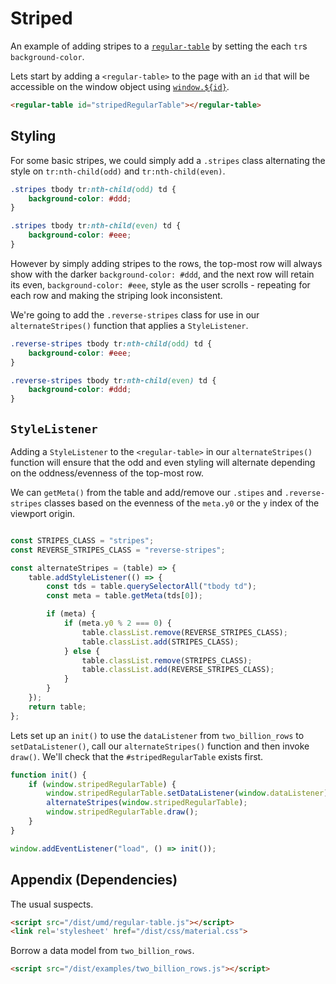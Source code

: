 # Striped

An example of adding stripes to a [`regular-table`](https://github.com/jpmorganchase/regular-table)
by setting the each `tr`s `background-color`.

Lets start by adding a `<regular-table>` to the page with an `id` that will
be accessible on the window object using [`window.${id}`](https://stackoverflow.com/questions/18713272/why-do-dom-elements-exist-as-properties-on-the-window-object).

```html
<regular-table id="stripedRegularTable"></regular-table>
```

## Styling

For some basic stripes, we could simply add a `.stripes` class alternating
the style on `tr:nth-child(odd)` and `tr:nth-child(even)`.

```css
.stripes tbody tr:nth-child(odd) td { 
    background-color: #ddd;
}

.stripes tbody tr:nth-child(even) td {
    background-color: #eee;
}
```

However by simply adding stripes to the rows, the top-most row will always show
with the darker `background-color: #ddd`, and the next row will retain its
even, `background-color: #eee`, style as the user scrolls - repeating for each
row and making the striping look inconsistent.

We're going to add the `.reverse-stripes` class for use in our 
`alternateStripes()` function that applies a `StyleListener`.

```css
.reverse-stripes tbody tr:nth-child(odd) td {
    background-color: #eee;
}

.reverse-stripes tbody tr:nth-child(even) td {
    background-color: #ddd;
}
```

## `StyleListener`

Adding a `StyleListener` to the `<regular-table>` in our `alternateStripes()`
function will ensure that the odd and even styling will alternate depending
on the oddness/evenness of the top-most row.

We can `getMeta()` from the table and add/remove our `.stipes` and 
`.reverse-stripes` classes based on the evenness of the `meta.y0` or the `y` 
index of the viewport origin.

```javascript

const STRIPES_CLASS = "stripes";
const REVERSE_STRIPES_CLASS = "reverse-stripes";

const alternateStripes = (table) => {
    table.addStyleListener(() => {
        const tds = table.querySelectorAll("tbody td");
        const meta = table.getMeta(tds[0]);

        if (meta) {
            if (meta.y0 % 2 === 0) {
                table.classList.remove(REVERSE_STRIPES_CLASS);
                table.classList.add(STRIPES_CLASS);
            } else {
                table.classList.remove(STRIPES_CLASS);
                table.classList.add(REVERSE_STRIPES_CLASS);
            }
        }
    });
    return table;
};

```

Lets set up an `init()` to use the `dataListener` from 
`two_billion_rows` 
to `setDataListener()`, call our `alternateStripes()` function and then invoke 
`draw()`. We'll check that the `#stripedRegularTable` exists first.

```javascript
function init() {
    if (window.stripedRegularTable) {
        window.stripedRegularTable.setDataListener(window.dataListener);
        alternateStripes(window.stripedRegularTable);
        window.stripedRegularTable.draw();
    }
}

window.addEventListener("load", () => init());
```

## Appendix (Dependencies)

The usual suspects.

```html
<script src="/dist/umd/regular-table.js"></script>
<link rel='stylesheet' href="/dist/css/material.css">
```

Borrow a data model from `two_billion_rows`.

```html
<script src="/dist/examples/two_billion_rows.js"></script>
```
